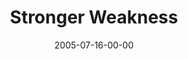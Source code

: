 ---
layout: message
category: message
series: "Special Effects"
title: "Stronger Weakness"
date: 2005-07-16-00-00
message_id: 111
audio: "http://s3.amazonaws.com/crossroads-media/media/legacy/mp3/Special_Effects_05_07-17-05_Stronger_Weakness.mp3"
audio-duration: "36:57"
explicit: "N"
---
